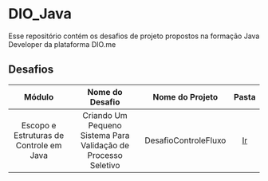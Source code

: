 # DIO_Java
Esse repositório contém os desafios de projeto propostos na formação Java Developer da plataforma DIO.me

## Desafios
| Módulo | Nome do Desafio | Nome do Projeto | Pasta |
|:------:|:---------------:|:---------------:|:----:|
|Escopo e Estruturas de Controle em Java | Criando Um Pequeno Sistema Para Validação de Processo Seletivo  | DesafioControleFluxo | [Ir](/DesafioControleFluxo/) 
